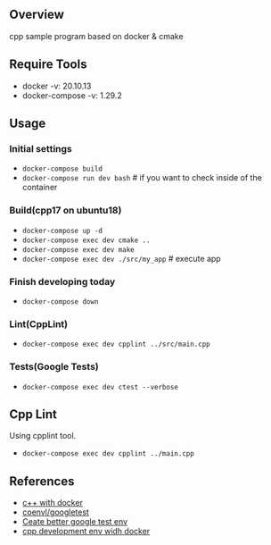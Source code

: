 ## Overview

cpp sample program based on docker & cmake

## Require Tools

- docker -v: 20.10.13
- docker-compose -v: 1.29.2

## Usage

### Initial settings

- `docker-compose build`
- `docker-compose run dev bash`  # if you want to check inside of the container

### Build(cpp17 on ubuntu18)

- `docker-compose up -d`
- `docker-compose exec dev cmake ..`
- `docker-compose exec dev make`
- `docker-compose exec dev ./src/my_app`  # execute app

### Finish developing today
- `docker-compose down`

### Lint(CppLint)
- `docker-compose exec dev cpplint ../src/main.cpp`

### Tests(Google Tests)
- `docker-compose exec dev ctest --verbose`

## Cpp Lint
Using cpplint tool.
- ``` docker-compose exec dev cpplint ../main.cpp ```

## References

- [c++ with docker](https://qiita.com/kai_kou/items/1f4b9a45a5d4d6788649)
- [coenvl/googletest
](https://hub.docker.com/r/coenvl/googletest/dockerfile)
- [Ceate better google test env](https://www.jonki.net/entry/2016/06/15/220029)
- [cpp development env widh docker](https://qiita.com/n-jun-k2/items/1b84b5b99351fb835035)
